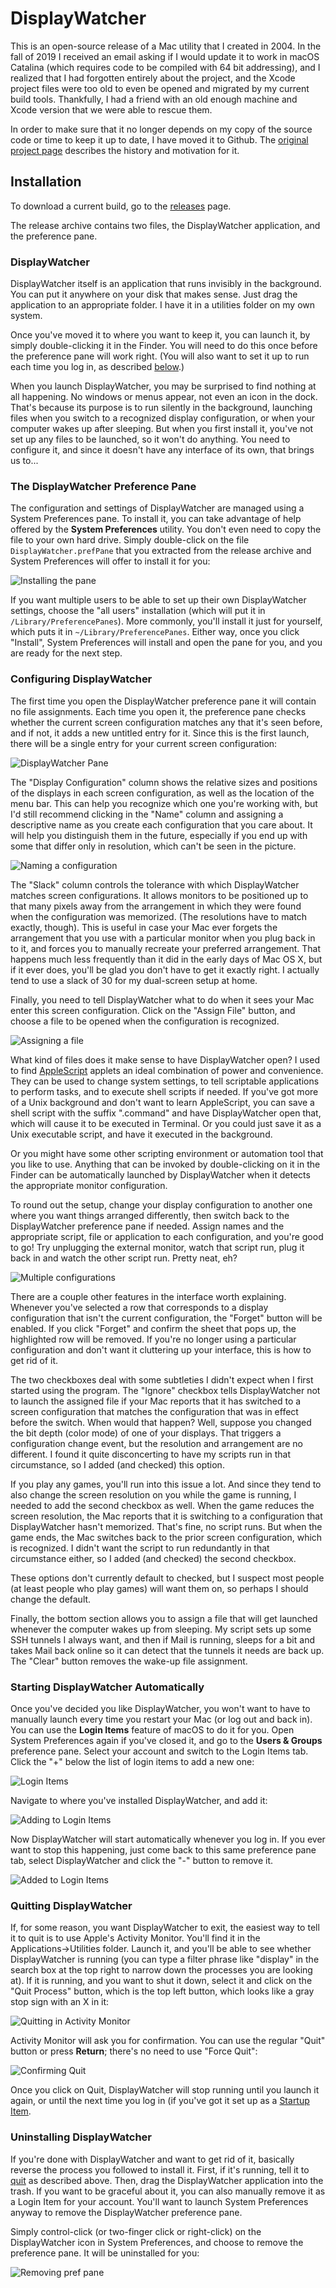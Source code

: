 # DisplayWatcher

This is an open-source release of a Mac utility that I created in
2004. In the fall of 2019 I received an email asking if I would update
it to work in macOS Catalina (which requires code to be compiled with
64 bit addressing), and I realized that I had forgotten entirely about
the project, and the Xcode project files were too old to even be
opened and migrated by my current build tools. Thankfully, I had a
friend with an old enough machine and Xcode version that we were able
to rescue them.

In order to make sure that it no longer depends on my copy of the
source code or time to keep it up to date, I have moved it to Github.
The [original project
page](http://www.brunchboy.com/displaywatcher.shtml) describes the
history and motivation for it.

## Installation

To download a current build, go to the
[releases](https://github.com/Deep-Symmetry/DisplayWatcher/releases)
page.

The release archive contains two files, the DisplayWatcher
application, and the preference pane.

### DisplayWatcher

DisplayWatcher itself is an application that runs invisibly in the
background. You can put it anywhere on your disk that makes sense.
Just drag the application to an appropriate folder. I have it in a
utilities folder on my own system.

Once you've moved it to where you want to keep it, you can launch it,
by simply double-clicking it in the Finder. You will need to do this
once before the preference pane will work right. (You will also want
to set it up to run each time you log in, as described
[below](#starting-displaywatcher-automatically).)

When you launch DisplayWatcher, you may be surprised to find nothing
at all happening. No windows or menus appear, not even an icon in the
dock. That's because its purpose is to run silently in the background,
launching files when you switch to a recognized display configuration,
or when your computer wakes up after sleeping. But when you first
install it, you've not set up any files to be launched, so it won't do
anything. You need to configure it, and since it doesn't have any
interface of its own, that brings us to...

### The DisplayWatcher Preference Pane

The configuration and settings of DisplayWatcher are managed using a
System Preferences pane. To install it, you can take advantage of help
offered by the **System Preferences** utility. You don't even need to
copy the file to your own hard drive. Simply double-click on the file
`DisplayWatcher.prefPane` that you extracted from the release archive
and System Preferences will offer to install it for you:

![Installing the pane](doc/assets/dwPaneInstall.png)

If you want multiple users to be able to set up their own
DisplayWatcher settings, choose the "all users" installation (which
will put it in `/Library/PreferencePanes`). More commonly, you'll
install it just for yourself, which puts it in
`~/Library/PreferencePanes`. Either way, once you click "Install",
System Preferences will install and open the pane for you, and you are
ready for the next step.


### Configuring DisplayWatcher

The first time you open the DisplayWatcher preference pane it will
contain no file assignments. Each time you open it, the preference
pane checks whether the current screen configuration matches any that
it's seen before, and if not, it adds a new untitled entry for it.
Since this is the first launch, there will be a single entry for your
current screen configuration:

![DisplayWatcher Pane](doc/assets/dwConfig1.png)

The "Display Configuration" column shows the relative sizes and
positions of the displays in each screen configuration, as well as the
location of the menu bar. This can help you recognize which one you're
working with, but I'd still recommend clicking in the "Name" column
and assigning a descriptive name as you create each configuration that
you care about. It will help you distinguish them in the future,
especially if you end up with some that differ only in resolution,
which can't be seen in the picture.

![Naming a configuration](doc/assets/dwConfig2.png)

The "Slack" column controls the tolerance with which DisplayWatcher
matches screen configurations. It allows monitors to be positioned up
to that many pixels away from the arrangement in which they were found
when the configuration was memorized. (The resolutions have to match
exactly, though). This is useful in case your Mac ever forgets the
arrangement that you use with a particular monitor when you plug back
in to it, and forces you to manually recreate your preferred
arrangement. That happens much less frequently than it did in the
early days of Mac OS X, but if it ever does, you'll be glad you don't
have to get it exactly right. I actually tend to use a slack of 30 for
my dual-screen setup at home.

Finally, you need to tell DisplayWatcher what to do when it sees your
Mac enter this screen configuration. Click on the "Assign File"
button, and choose a file to be opened when the configuration is
recognized.

![Assigning a file](doc/assets/dwConfig3.png)

What kind of files does it make sense to have DisplayWatcher open? I
used to find [AppleScript](https://en.wikipedia.org/wiki/AppleScript)
applets an ideal combination of power and convenience. They can be
used to change system settings, to tell scriptable applications to
perform tasks, and to execute shell scripts if needed. If you've got
more of a Unix background and don't want to learn AppleScript, you can
save a shell script with the suffix ".command" and have DisplayWatcher
open that, which will cause it to be executed in Terminal. Or you
could just save it as a Unix executable script, and have it executed
in the background.

Or you might have some other scripting environment or automation tool
that you like to use. Anything that can be invoked by double-clicking
on it in the Finder can be automatically launched by DisplayWatcher
when it detects the appropriate monitor configuration.

To round out the setup, change your display configuration to another
one where you want things arranged differently, then switch back to
the DisplayWatcher preference pane if needed. Assign names and the
appropriate script, file or application to each configuration, and
you're good to go! Try unplugging the external monitor, watch that
script run, plug it back in and watch the other script run. Pretty
neat, eh?

![Multiple configurations](doc/assets/dwConfig4.png)

There are a couple other features in the interface worth explaining.
Whenever you've selected a row that corresponds to a display
configuration that isn't the current configuration, the "Forget"
button will be enabled. If you click "Forget" and confirm the sheet
that pops up, the highlighted row will be removed. If you're no longer
using a particular configuration and don't want it cluttering up your
interface, this is how to get rid of it.

The two checkboxes deal with some subtleties I didn't expect when I
first started using the program. The "Ignore" checkbox tells
DisplayWatcher not to launch the assigned file if your Mac reports
that it has switched to a screen configuration that matches the
configuration that was in effect before the switch. When would that
happen? Well, suppose you changed the bit depth (color mode) of one of
your displays. That triggers a configuration change event, but the
resolution and arrangement are no different. I found it quite
disconcerting to have my scripts run in that circumstance, so I added
(and checked) this option.

If you play any games, you'll run into this issue a lot. And since
they tend to also change the screen resolution on you while the game
is running, I needed to add the second checkbox as well. When the game
reduces the screen resolution, the Mac reports that it is switching to
a configuration that DisplayWatcher hasn't memorized. That's fine, no
script runs. But when the game ends, the Mac switches back to the
prior screen configuration, which is recognized. I didn't want the
script to run redundantly in that circumstance either, so I added (and
checked) the second checkbox.

These options don't currently default to checked, but I suspect most
people (at least people who play games) will want them on, so perhaps
I should change the default.

Finally, the bottom section allows you to assign a file that will get
launched whenever the computer wakes up from sleeping. My script sets
up some SSH tunnels I always want, and then if Mail is running, sleeps
for a bit and takes Mail back online so it can detect that the tunnels
it needs are back up. The "Clear" button removes the wake-up file
assignment.

### Starting DisplayWatcher Automatically

Once you've decided you like DisplayWatcher, you won't want to have to
manually launch every time you restart your Mac (or log out and back
in). You can use the **Login Items** feature of macOS to do it for
you. Open System Preferences again if you've closed it, and go to the
**Users & Groups** preference pane. Select your account and switch to
the Login Items tab. Click the "+" below the list of login items to
add a new one:

![Login Items](doc/assets/loginItems.png)

Navigate to where you've installed DisplayWatcher, and add it:

![Adding to Login Items](doc/assets/loginItemsAdding.png)

Now DisplayWatcher will start automatically whenever you log in. If
you ever want to stop this happening, just come back to this same
preference pane tab, select DisplayWatcher and click the "-" button to
remove it.

![Added to Login Items](doc/assets/loginItemsAdded.png)

### Quitting DisplayWatcher

If, for some reason, you want DisplayWatcher to exit, the easiest way
to tell it to quit is to use Apple's Activity Monitor. You'll find it
in the Applications→Utilities folder. Launch it, and you'll be able to
see whether DisplayWatcher is running (you can type a filter phrase
like "display" in the search box at the top right to narrow down the
processes you are looking at). If it is running, and you want to shut
it down, select it and click on the "Quit Process" button, which is
the top left button, which looks like a gray stop sign with an X in
it:

![Quitting in Activity Monitor](doc/assets/quitting.png)

Activity Monitor will ask you for confirmation. You can use the
regular "Quit" button or press **Return**; there's no need to use
"Force Quit":

![Confirming Quit](doc/assets/confirmQuit.png)

Once you click on Quit, DisplayWatcher will stop running until you
launch it again, or until the next time you log in (if you've got it
set up as a [Startup Item](#starting-displaywatcher-automatically).

### Uninstalling DisplayWatcher

If you're done with DisplayWatcher and want to get rid of it,
basically reverse the process you followed to install it. First, if
it's running, tell it to [quit](#quitting-displaywatcher) as described
above. Then, drag the DisplayWatcher application into the trash. If
you want to be graceful about it, you can also manually remove it as a
Login Item for your account. You'll want to launch System Preferences
anyway to remove the DisplayWatcher preference pane.

Simply control-click (or two-finger click or right-click) on the
DisplayWatcher icon in System Preferences, and choose to remove the
preference pane. It will be uninstalled for you:

![Removing pref pane](doc/assets/removingPane.png)
